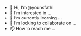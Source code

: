 - 👋 Hi, I’m @younsfathi
- 👀 I’m interested in ...
- 🌱 I’m currently learning ...
- 💞️ I’m looking to collaborate on ...
- 📫 How to reach me ...

<!---
younsfathi/younsfathi is a ✨ special ✨ repository because its `README.md` (this file) appears on your GitHub profile.
You can click the Preview link to take a look at your changes.
--->
